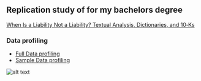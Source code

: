 ## Replication study of for my bachelors degree


[When Is a Liability Not a Liability? Textual Analysis, Dictionaries, and 10‐Ks](https://onlinelibrary.wiley.com/doi/abs/10.1111/j.1540-6261.2010.01625.x "When Is a Liability Not a Liability? Textual Analysis, Dictionaries, and 10‐Ks")

### Data profiling

* [Full Data profiling](https://thecodebasesite.github.io/bachelor/full_dataset.html "Full Data profiling")
* [Sample Data profiling](https://thecodebasesite.github.io/bachelor/index.html "Sample Data profiling")



![alt text](https://raw.githubusercontent.com/thecodebasesite/bachelor/master/docs/results.png)


